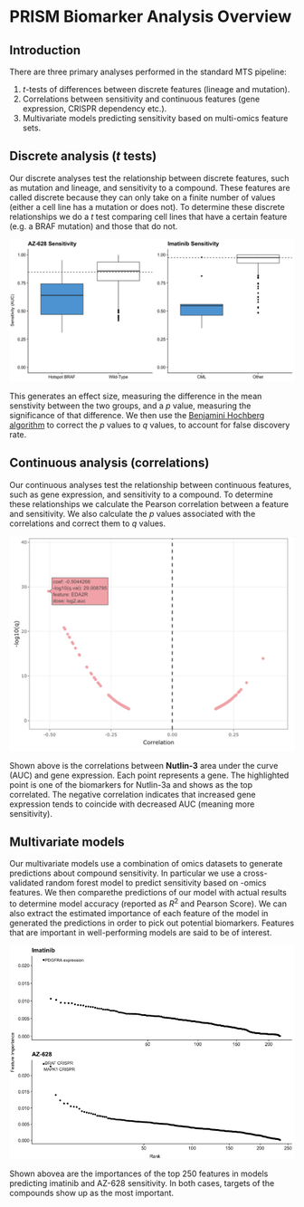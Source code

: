 # PRISM Biomarker Analysis Overview

## Introduction

There are three primary analyses performed in the standard MTS pipeline:

1. $t$-tests of differences between discrete features (lineage and mutation).
2. Correlations between sensitivity and continuous features (gene expression, CRISPR dependency etc.).
3. Multivariate models predicting sensitivity based on multi-omics feature sets.

## Discrete analysis ($t$ tests)

Our discrete analyses test the relationship between discrete features, such as mutation and lineage, and sensitivity to a compound. These features are called discrete because they can only take on a finite number of values (either a cell line has a mutation or does not). To determine these discrete relationships we do a $t$ test comparing cell lines that have a certain feature (e.g. a BRAF mutation) and those that do not.

![Discrete Example](./images/validation.png)

This generates an effect size, measuring the difference in the mean senstivity between the two groups, and a $p$ value, measuring the significance of that difference. We then use the [Benjamini Hochberg  algorithm](https://www.jstor.org/stable/2346101?seq=1) to correct the $p$ values to $q$ values, to account for false discovery rate.

## Continuous analysis (correlations)

Our continuous analyses test the relationship between continuous features, such as gene expression, and sensitivity to a compound. To determine these relationships we calculate the Pearson correlation between a feature and sensitivity. We also calculate the $p$ values associated with the correlations and correct them to $q$ values.

![Nutlin-3a example](./images/nutlin.png)

Shown above is the correlations between **Nutlin-3** area under the curve (AUC) and gene expression. Each point represents a gene. The highlighted point is one of the biomarkers for Nutlin-3a and shows as the top correlated. The negative correlation indicates that increased gene expression tends to coincide with decreased AUC (meaning more sensitivity).

## Multivariate models

Our multivariate models use a combination of omics datasets to generate predictions about compound sensitivity. In particular we use a cross-validated random forest model to predict sensitivity based on -omics features. We then comparethe predictions of our model with actual results to determine model accuracy (reported as $R^2$ and Pearson Score). We can also extract the estimated importance of each feature of the model in generated the predictions in order to pick out potential biomarkers. Features that are important in well-performing models are said to be of interest.

![Random Forest example](./images/biomarkers.png)

Shown abovea are the importances of the top 250 features in models predicting imatinib and AZ-628 sensitivity. In both cases, targets of the compounds show up as the most important.
